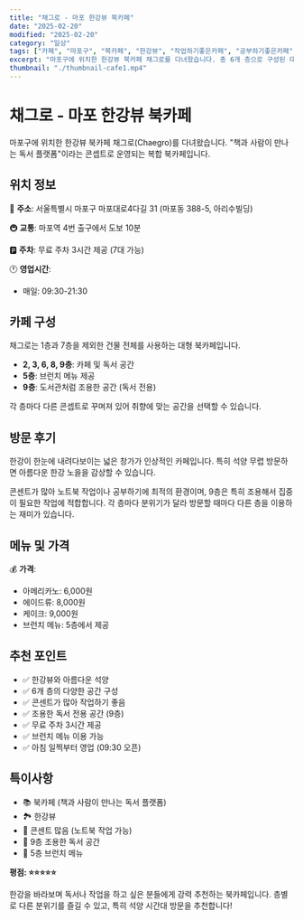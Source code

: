 ```yaml
---
title: "채그로 - 마포 한강뷰 북카페"
date: "2025-02-20"
modified: "2025-02-20"
category: "일상"
tags: ["카페", "마포구", "북카페", "한강뷰", "작업하기좋은카페", "공부하기좋은카페"]
excerpt: "마포구에 위치한 한강뷰 북카페 채그로를 다녀왔습니다. 총 6개 층으로 구성된 대형 북카페로 독서와 작업하기 좋은 공간입니다."
thumbnail: "./thumbnail-cafe1.mp4"
---
```


# 채그로 - 마포 한강뷰 북카페

마포구에 위치한 한강뷰 북카페 채그로(Chaegro)를 다녀왔습니다. "책과 사람이 만나는 독서 플랫폼"이라는 콘셉트로 운영되는 복합 북카페입니다.

## 위치 정보

📍 **주소**: 서울특별시 마포구 마포대로4다길 31 (마포동 388-5, 아리수빌딩)

🚇 **교통**: 마포역 4번 출구에서 도보 10분

🅿️ **주차**: 무료 주차 3시간 제공 (7대 가능)

🕐 **영업시간**:

- 매일: 09:30-21:30

## 카페 구성

채그로는 1층과 7층을 제외한 건물 전체를 사용하는 대형 북카페입니다.

- **2, 3, 6, 8, 9층**: 카페 및 독서 공간
- **5층**: 브런치 메뉴 제공
- **9층**: 도서관처럼 조용한 공간 (독서 전용)

각 층마다 다른 콘셉트로 꾸며져 있어 취향에 맞는 공간을 선택할 수 있습니다.

## 방문 후기

한강이 한눈에 내려다보이는 넓은 창가가 인상적인 카페입니다. 특히 석양 무렵 방문하면 아름다운 한강 노을을 감상할 수 있습니다.

콘센트가 많아 노트북 작업이나 공부하기에 최적의 환경이며, 9층은 특히 조용해서 집중이 필요한 작업에 적합합니다. 각 층마다 분위기가 달라 방문할 때마다 다른 층을 이용하는 재미가 있습니다.

## 메뉴 및 가격

💰 **가격**:

- 아메리카노: 6,000원
- 에이드류: 8,000원
- 케이크: 9,000원
- 브런치 메뉴: 5층에서 제공

## 추천 포인트

- ✅ 한강뷰와 아름다운 석양
- ✅ 6개 층의 다양한 공간 구성
- ✅ 콘센트가 많아 작업하기 좋음
- ✅ 조용한 독서 전용 공간 (9층)
- ✅ 무료 주차 3시간 제공
- ✅ 브런치 메뉴 이용 가능
- ✅ 아침 일찍부터 영업 (09:30 오픈)

## 특이사항

- 📚 북카페 (책과 사람이 만나는 독서 플랫폼)
- 🏞️ 한강뷰
- 🔌 콘센트 많음 (노트북 작업 가능)
- 🤫 9층 조용한 독서 공간
- 🍳 5층 브런치 메뉴

**평점: ⭐⭐⭐⭐⭐**

한강을 바라보며 독서나 작업을 하고 싶은 분들에게 강력 추천하는 북카페입니다. 층별로 다른 분위기를 즐길 수 있고, 특히 석양 시간대 방문을 추천합니다!
